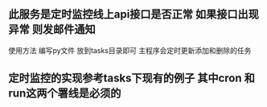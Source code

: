 ## 此服务是定时监控线上api接口是否正常 如果接口出现异常 则发邮件通知

使用方法 编写py文件 放到tasks目录即可 主程序会定时更新添加和删除的任务

## 定时监控的实现参考tasks下现有的例子 其中cron 和 run这两个署线是必须的 

## 